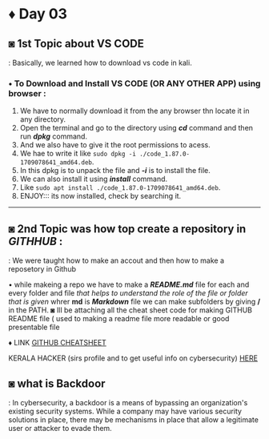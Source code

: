 # ♦ Day 03

## ◙ 1st Topic about VS CODE
   : Basically, we learned how to download vs code in kali.

### • To Download and Install VS CODE (OR ANY OTHER APP) using browser :
  1. We have to normally download it from the any browser thn locate it in any directory.
  2. Open the terminal and go to the directory using ***cd*** command and then run ***dpkg*** command.
  3. And we also have to give it the root permissions to acess.
  4.  We hae to write it like ```sudo dpkg -i ./code_1.87.0-1709078641_amd64.deb```. 
  5. In this dpkg is to unpack the file and ***-i*** is to install the file.
  6. We can also install it using ***install*** command.
  7. Like ```sudo apt install ./code_1.87.0-1709078641_amd64.deb```.
  8. ENJOY::: its now installed, check by searching it.
_____________________________________________________________________________________________________________

## ◙ 2nd Topic was how top create a repository in ***GITHHUB*** :
   : We were taught how to make an accout and then how to make a reposetory in Github 

• while makeing a repo we have to make a ***README.md*** file for each and every folder and file *that helps to understand the role of the file or folder that is given* whrer **md** is ***Markdown*** file 
  we can make subfolders by giving **/** in the PATH.
◙ Ill be attaching all the cheat sheet code for making GITHUB README file ( used to making a readme file more readable or good presentable file

♦ LINK
 [GITHUB CHEATSHEET](https://github.com/adam-p/markdown-here/wiki/Markdown-Cheatsheet)
 
 KERALA HACKER (sirs profile and to get useful info on cybersecurity) [HERE](https://github.com/keralahacker?tab=repositories)

## ◙ what is Backdoor
 : In cybersecurity, a backdoor is a means of bypassing an organization's existing security systems. While a company may have various security solutions in place, there may be mechanisms in place that allow a legitimate user or attacker to evade them.
